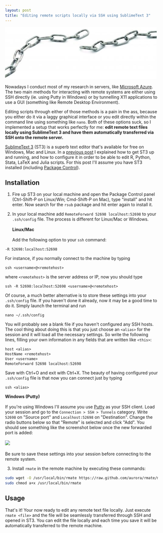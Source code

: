 ```yaml
---
layout: post
title: "Editing remote scripts locally via SSH using SublimeText 3"
---
```


![](/files/missing_link_chain.jpg)

Nowadays I conduct most of my research in servers, like [Microsoft Azure](https://azure.microsoft.com/en-us/). The two main methods for interacting with remote systems are either using SSH directly (ie. using Putty in Windows) or by tunnelling X11 applications to use a GUI (something like Remote Desktop Environment).

Editing scripts through either of those methods is a pain in the ass, because you either do it via a laggy graphical interface or you edit directly within the command line using something like `nano`. Both of these options suck, so I implemented a setup that works perfectly for me: **edit remote text files locally using SublimeText 3 and have them automatically transferred via SSH onto the remote server.**

<!--more-->

[SublimeText 3](http://www.sublimetext.com/) (ST3) is a superb text editor that's available for free on Windows, Mac and Linux. In a [previous post](/posts/use-st3) I explained how to get ST3 up and running, and how to configure it in order to be able to edit R, Python, Stata, LaTeX and Julia scripts. For this post I'll assume you have ST3 installed (including [Package Control](https://packagecontrol.io/installation)).

## Installation

1. Fire up ST3 on your local machine and open the Package Control panel (Ctrl-Shift-P on Linux/Win; Cmd-Shift-P on Mac), type "install" and hit enter. Now search for the `rsub` package and hit enter again to install it.

2. In your local machine add `RemoteForward 52698 localhost:52698` to your `.ssh/config` file. The process is different for Linux/Mac or Windows.
<br/><br/>
**Linux/Mac**
<br/><br/>
Add the following option to your `ssh` command:
```
-R 52698:localhost:52698
```
For instance, if you normally connect to the machine by typing 
```
ssh <username>@<remotehost>
```
where `<remotehost>` is the server address or IP, now you should type
```
ssh -R 52698:localhost:52698 <username>@<remotehost>
```
Of course, a much better alternative is to store these settings into your `.ssh/config` file. If you haven't done it already, now it may be a good time to do it. Simply launch the terminal and run
```
nano ~/.ssh/config
```
You will probably see a blank file if you haven't configured any SSH hosts.
The cool thing about doing this is that you just choose an `<alias>` for the session and it will load all the necessary settings.
So write the following lines, filling your own information in any fields that are written like `<this>`:
```
host <alias>
HostName <remotehost>
User <username>
RemoteForward 52698 localhost:52698
```
Save with Ctrl+O and exit with Ctrl+X.
The beauty of having configured your `.ssh/config` file is that now you can connect just by typing
```
ssh <alias>
```
**Windows (Putty)**
<br/><br/>
If you're using Windows I'll assume you use [Putty](http://www.putty.org/) as your SSH client. Load your session and go to the `Connection > SSH > Tunnels` category. Write `52698` on "Source port" and `Localhost:52698` on "Destination". Change the radio buttons below so that "Remote" is selected and click "Add". You should see something like the screenshot below once the new forwarded port is added:
<br/><br/>
![](https://blog.cs.wmich.edu/wp-content/uploadsfiles/2014/10/sub5.png)
<br/><br/>
Be sure to save these settings into your session before connecting to the remote system.

3. Install `rmate` in the remote machine by executing these commands:
```bash
sudo wget -O /usr/local/bin/rmate https://raw.github.com/aurora/rmate/master/rmate
sudo chmod a+x /usr/local/bin/rmate
```

## Usage

That's it! Your now ready to edit any remote text file locally. Just execute `rmate <file>` and the file will be seamlessly transferred through SSH and opened in ST3. You can edit the file locally and each time you save it will be automatically transferred to the remote machine.